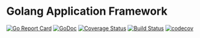 # Golang Application Framework

[![Go Report Card](https://goreportcard.com/badge/github.com/demosdemon/golang-app-framework?style=flat-square)](https://goreportcard.com/report/github.com/demosdemon/golang-app-framework)
[![GoDoc](https://godoc.org/github.com/demosdemon/golang-app-framework?status.svg)](https://godoc.org/github.com/demosdemon/golang-app-framework)
[![Coverage Status](https://coveralls.io/repos/github/demosdemon/golang-app-framework/badge.svg?branch=master)](https://coveralls.io/github/demosdemon/golang-app-framework?branch=master)
[![Build Status](https://travis-ci.com/demosdemon/golang-app-framework.svg?branch=master)](https://travis-ci.com/demosdemon/golang-app-framework)
[![codecov](https://codecov.io/gh/demosdemon/update-gitignore/branch/master/graph/badge.svg)](https://codecov.io/gh/demosdemon/update-gitignore)
